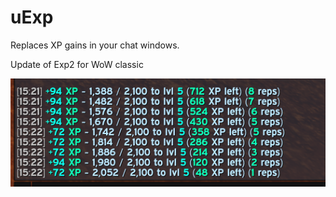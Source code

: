 # uExp

Replaces XP gains in your chat windows.

Update of Exp2 for WoW classic


![XP Gain](./images/XPGain.png)
